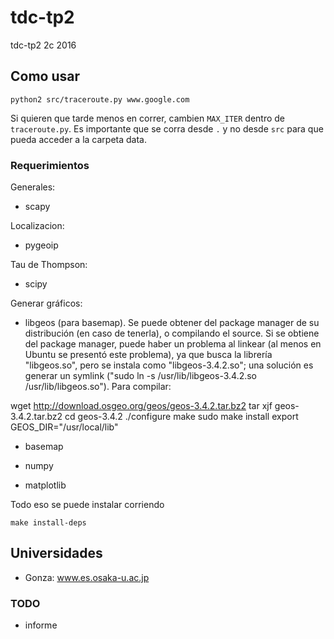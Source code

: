 # tdc-tp2
tdc-tp2 2c 2016

## Como usar

    python2 src/traceroute.py www.google.com

Si quieren que tarde menos en correr, cambien `MAX_ITER` dentro de `traceroute.py`. Es importante que se corra desde `.` y no desde `src` para que pueda acceder a la carpeta data.

### Requerimientos


Generales:

* scapy


Localizacion:

* pygeoip

Tau de Thompson:

* scipy


Generar gráficos:

* libgeos (para basemap). Se puede obtener del package manager de su distribución (en caso de tenerla), o compilando el source.
Si se obtiene del package manager, puede haber un problema al linkear (al menos en Ubuntu se presentó este problema), ya que busca la librería "libgeos.so", pero se instala como "libgeos-3.4.2.so"; una solución es generar un symlink ("sudo ln -s /usr/lib/libgeos-3.4.2.so /usr/lib/libgeos.so").
Para compilar:

wget http://download.osgeo.org/geos/geos-3.4.2.tar.bz2
tar xjf geos-3.4.2.tar.bz2
cd geos-3.4.2
./configure
make
sudo make install
export GEOS_DIR="/usr/local/lib"

* basemap

* numpy

* matplotlib



Todo eso se puede instalar corriendo

    make install-deps



## Universidades

* Gonza: www.es.osaka-u.ac.jp

### TODO

* informe

